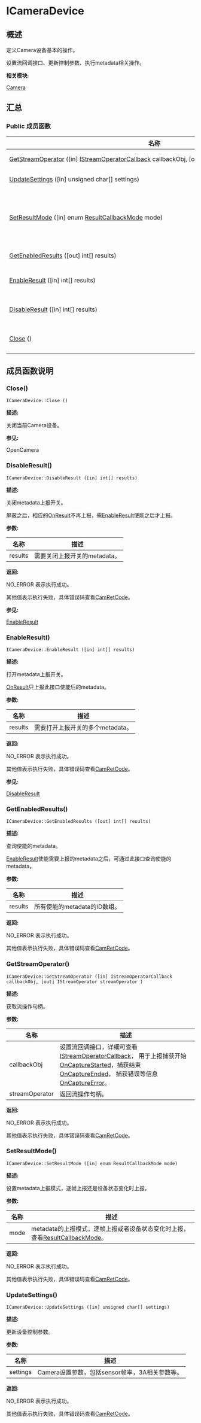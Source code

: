 # ICameraDevice


## 概述

定义Camera设备基本的操作。

设置流回调接口、更新控制参数、执行metadata相关操作。

**相关模块:**

[Camera](_camera.md)


## 汇总


### Public 成员函数

  | 名称 | 描述 | 
| -------- | -------- |
| [GetStreamOperator](#getstreamoperator)&nbsp;([in]&nbsp;[IStreamOperatorCallback](interface_i_stream_operator_callback.md)&nbsp;callbackObj,&nbsp;[out]&nbsp;[IStreamOperator](interface_i_stream_operator.md)&nbsp;streamOperator) | 获取流操作句柄。 | 
| [UpdateSettings](#updatesettings)&nbsp;([in]&nbsp;unsigned&nbsp;char[]&nbsp;settings) | 更新设备控制参数。 | 
| [SetResultMode](#setresultmode)&nbsp;([in]&nbsp;enum&nbsp;[ResultCallbackMode](_camera.md#resultcallbackmode)&nbsp;mode) | 设置metadata上报模式，逐帧上报还是设备状态变化时上报。 | 
| [GetEnabledResults](#getenabledresults)&nbsp;([out]&nbsp;int[]&nbsp;results) | 查询使能的metadata。 | 
| [EnableResult](#enableresult)&nbsp;([in]&nbsp;int[]&nbsp;results) | 打开metadata上报开关。 | 
| [DisableResult](#disableresult)&nbsp;([in]&nbsp;int[]&nbsp;results) | 关闭metadata上报开关。 | 
| [Close](#close)&nbsp;() | 关闭当前Camera设备。 | 


## 成员函数说明


### Close()

  
```
ICameraDevice::Close ()
```

**描述:**

关闭当前Camera设备。

**参见:**

OpenCamera


### DisableResult()

  
```
ICameraDevice::DisableResult ([in] int[] results)
```

**描述:**

关闭metadata上报开关。

屏蔽之后，相应的[OnResult](interface_i_camera_device_callback.md#onresult)不再上报，需[EnableResult](#enableresult)使能之后才上报。

**参数:**

  | 名称 | 描述 | 
| -------- | -------- |
| results | 需要关闭上报开关的metadata。 | 

**返回:**

NO_ERROR 表示执行成功。

其他值表示执行失败，具体错误码查看[CamRetCode](_camera.md#camretcode)。

**参见:**

[EnableResult](#enableresult)


### EnableResult()

  
```
ICameraDevice::EnableResult ([in] int[] results)
```

**描述:**

打开metadata上报开关。

[OnResult](interface_i_camera_device_callback.md#onresult)只上报此接口使能后的metadata。

**参数:**

  | 名称 | 描述 | 
| -------- | -------- |
| results | 需要打开上报开关的多个metadata。 | 

**返回:**

NO_ERROR 表示执行成功。

其他值表示执行失败，具体错误码查看[CamRetCode](_camera.md#camretcode)。

**参见:**

[DisableResult](#disableresult)


### GetEnabledResults()

  
```
ICameraDevice::GetEnabledResults ([out] int[] results)
```

**描述:**

查询使能的metadata。

[EnableResult](#enableresult)使能需要上报的metadata之后，可通过此接口查询使能的metadata。

**参数:**

  | 名称 | 描述 | 
| -------- | -------- |
| results | 所有使能的metadata的ID数组。 | 

**返回:**

NO_ERROR 表示执行成功。

其他值表示执行失败，具体错误码查看[CamRetCode](_camera.md#camretcode)。


### GetStreamOperator()

  
```
ICameraDevice::GetStreamOperator ([in] IStreamOperatorCallback callbackObj, [out] IStreamOperator streamOperator )
```

**描述:**

获取流操作句柄。

**参数:**

  | 名称 | 描述 | 
| -------- | -------- |
| callbackObj | 设置流回调接口，详细可查看[IStreamOperatorCallback](interface_i_stream_operator_callback.md)，&nbsp;用于上报捕获开始[OnCaptureStarted](interface_i_stream_operator_callback.md#oncapturestarted)，捕获结束[OnCaptureEnded](interface_i_stream_operator_callback.md#oncaptureended)，&nbsp;捕获错误等信息[OnCaptureError](interface_i_stream_operator_callback.md#oncaptureerror)。 | 
| streamOperator | 返回流操作句柄。 | 

**返回:**

NO_ERROR 表示执行成功。

其他值表示执行失败，具体错误码查看[CamRetCode](_camera.md#camretcode)。


### SetResultMode()

  
```
ICameraDevice::SetResultMode ([in] enum ResultCallbackMode mode)
```

**描述:**

设置metadata上报模式，逐帧上报还是设备状态变化时上报。

**参数:**

  | 名称 | 描述 | 
| -------- | -------- |
| mode | metadata的上报模式，逐帧上报或者设备状态变化时上报，查看[ResultCallbackMode](_camera.md#resultcallbackmode)。 | 

**返回:**

NO_ERROR 表示执行成功。

其他值表示执行失败，具体错误码查看[CamRetCode](_camera.md#camretcode)。


### UpdateSettings()

  
```
ICameraDevice::UpdateSettings ([in] unsigned char[] settings)
```

**描述:**

更新设备控制参数。

**参数:**

  | 名称 | 描述 | 
| -------- | -------- |
| settings | Camera设置参数，包括sensor帧率，3A相关参数等。 | 

**返回:**

NO_ERROR 表示执行成功。

其他值表示执行失败，具体错误码查看[CamRetCode](_camera.md#camretcode)。
